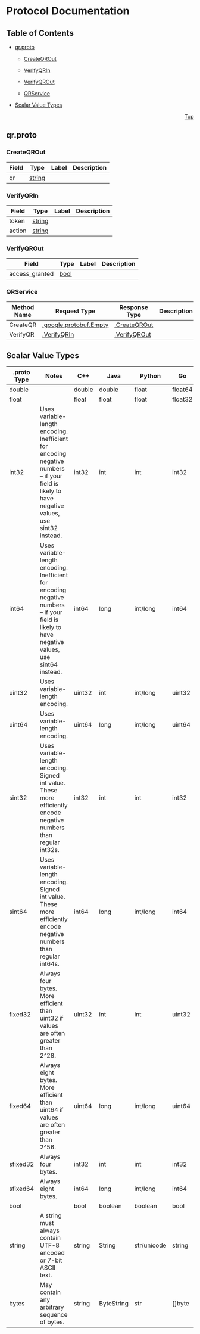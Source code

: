 # Protocol Documentation
<a name="top"></a>

## Table of Contents

- [qr.proto](#qr-proto)
    - [CreateQROut](#-CreateQROut)
    - [VerifyQRIn](#-VerifyQRIn)
    - [VerifyQROut](#-VerifyQROut)
  
    - [QRService](#-QRService)
  
- [Scalar Value Types](#scalar-value-types)



<a name="qr-proto"></a>
<p align="right"><a href="#top">Top</a></p>

## qr.proto



<a name="-CreateQROut"></a>

### CreateQROut



| Field | Type | Label | Description |
| ----- | ---- | ----- | ----------- |
| qr | [string](#string) |  |  |






<a name="-VerifyQRIn"></a>

### VerifyQRIn



| Field | Type | Label | Description |
| ----- | ---- | ----- | ----------- |
| token | [string](#string) |  |  |
| action | [string](#string) |  |  |






<a name="-VerifyQROut"></a>

### VerifyQROut



| Field | Type | Label | Description |
| ----- | ---- | ----- | ----------- |
| access_granted | [bool](#bool) |  |  |





 

 

 


<a name="-QRService"></a>

### QRService


| Method Name | Request Type | Response Type | Description |
| ----------- | ------------ | ------------- | ------------|
| CreateQR | [.google.protobuf.Empty](#google-protobuf-Empty) | [.CreateQROut](#CreateQROut) |  |
| VerifyQR | [.VerifyQRIn](#VerifyQRIn) | [.VerifyQROut](#VerifyQROut) |  |

 



## Scalar Value Types

| .proto Type | Notes | C++ | Java | Python | Go | C# | PHP | Ruby |
| ----------- | ----- | --- | ---- | ------ | -- | -- | --- | ---- |
| <a name="double" /> double |  | double | double | float | float64 | double | float | Float |
| <a name="float" /> float |  | float | float | float | float32 | float | float | Float |
| <a name="int32" /> int32 | Uses variable-length encoding. Inefficient for encoding negative numbers – if your field is likely to have negative values, use sint32 instead. | int32 | int | int | int32 | int | integer | Bignum or Fixnum (as required) |
| <a name="int64" /> int64 | Uses variable-length encoding. Inefficient for encoding negative numbers – if your field is likely to have negative values, use sint64 instead. | int64 | long | int/long | int64 | long | integer/string | Bignum |
| <a name="uint32" /> uint32 | Uses variable-length encoding. | uint32 | int | int/long | uint32 | uint | integer | Bignum or Fixnum (as required) |
| <a name="uint64" /> uint64 | Uses variable-length encoding. | uint64 | long | int/long | uint64 | ulong | integer/string | Bignum or Fixnum (as required) |
| <a name="sint32" /> sint32 | Uses variable-length encoding. Signed int value. These more efficiently encode negative numbers than regular int32s. | int32 | int | int | int32 | int | integer | Bignum or Fixnum (as required) |
| <a name="sint64" /> sint64 | Uses variable-length encoding. Signed int value. These more efficiently encode negative numbers than regular int64s. | int64 | long | int/long | int64 | long | integer/string | Bignum |
| <a name="fixed32" /> fixed32 | Always four bytes. More efficient than uint32 if values are often greater than 2^28. | uint32 | int | int | uint32 | uint | integer | Bignum or Fixnum (as required) |
| <a name="fixed64" /> fixed64 | Always eight bytes. More efficient than uint64 if values are often greater than 2^56. | uint64 | long | int/long | uint64 | ulong | integer/string | Bignum |
| <a name="sfixed32" /> sfixed32 | Always four bytes. | int32 | int | int | int32 | int | integer | Bignum or Fixnum (as required) |
| <a name="sfixed64" /> sfixed64 | Always eight bytes. | int64 | long | int/long | int64 | long | integer/string | Bignum |
| <a name="bool" /> bool |  | bool | boolean | boolean | bool | bool | boolean | TrueClass/FalseClass |
| <a name="string" /> string | A string must always contain UTF-8 encoded or 7-bit ASCII text. | string | String | str/unicode | string | string | string | String (UTF-8) |
| <a name="bytes" /> bytes | May contain any arbitrary sequence of bytes. | string | ByteString | str | []byte | ByteString | string | String (ASCII-8BIT) |

